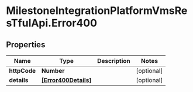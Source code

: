 # MilestoneIntegrationPlatformVmsResTfulApi.Error400

## Properties
Name | Type | Description | Notes
------------ | ------------- | ------------- | -------------
**httpCode** | **Number** |  | [optional] 
**details** | [**[Error400Details]**](Error400Details.md) |  | [optional] 

